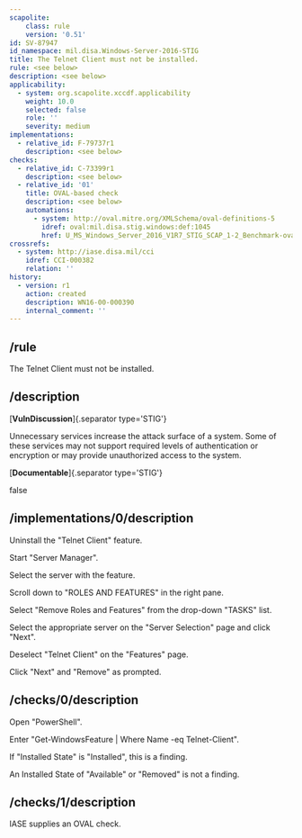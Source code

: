 ```yaml
---
scapolite:
    class: rule
    version: '0.51'
id: SV-87947
id_namespace: mil.disa.Windows-Server-2016-STIG
title: The Telnet Client must not be installed.
rule: <see below>
description: <see below>
applicability:
  - system: org.scapolite.xccdf.applicability
    weight: 10.0
    selected: false
    role: ''
    severity: medium
implementations:
  - relative_id: F-79737r1
    description: <see below>
checks:
  - relative_id: C-73399r1
    description: <see below>
  - relative_id: '01'
    title: OVAL-based check
    description: <see below>
    automations:
      - system: http://oval.mitre.org/XMLSchema/oval-definitions-5
        idref: oval:mil.disa.stig.windows:def:1045
        href: U_MS_Windows_Server_2016_V1R7_STIG_SCAP_1-2_Benchmark-oval.xml
crossrefs:
  - system: http://iase.disa.mil/cci
    idref: CCI-000382
    relation: ''
history:
  - version: r1
    action: created
    description: WN16-00-000390
    internal_comment: ''
---
```



## /rule

The Telnet Client must not be installed.

## /description

[**VulnDiscussion**]{.separator type='STIG'}

Unnecessary services increase the attack surface of a system. Some of these services may not support required levels of authentication or encryption or may provide unauthorized access to the system.

[**Documentable**]{.separator type='STIG'}

false

## /implementations/0/description

Uninstall the "Telnet Client" feature.

Start "Server Manager".

Select the server with the feature.

Scroll down to "ROLES AND FEATURES" in the right pane.

Select "Remove Roles and Features" from the drop-down "TASKS" list.

Select the appropriate server on the "Server Selection" page and click "Next".

Deselect "Telnet Client" on the "Features" page.

Click "Next" and "Remove" as prompted.

## /checks/0/description

Open "PowerShell".

Enter "Get-WindowsFeature | Where Name -eq Telnet-Client".

If "Installed State" is "Installed", this is a finding.

An Installed State of "Available" or "Removed" is not a finding.

## /checks/1/description

IASE supplies an OVAL check.
